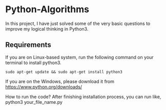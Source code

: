 # Python-Algorithms
In this project, I have just solved some of the very basic questions to improve my logical thinking in Python3.

## Requirements
If you are on Linux-based system, run the following command on your terminal to install python3.

```
sudo apt-get update && sudo apt-get install python3
```
If you are on the Windows, please download it from https://www.python.org/downloads/

How to run the code?
After finishing installation process, you can run like, python3 your_file_name.py

